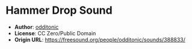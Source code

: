 # Hammer Drop Sound

* **Author**: [odditonic](https://freesound.org/people/odditonic/)
* **License**: CC Zero/Public Domain
* **Origin URL**: https://freesound.org/people/odditonic/sounds/388833/